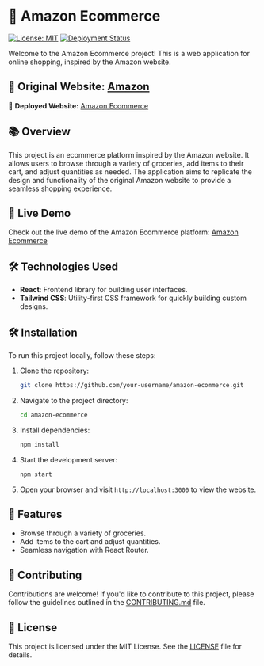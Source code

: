 # 🛒 Amazon Ecommerce

[![License: MIT](https://img.shields.io/badge/License-MIT-blue.svg)](https://opensource.org/licenses/MIT)
[![Deployment Status](https://img.shields.io/badge/Deployment-Success-brightgreen)](https://amazon-ecommerce-gamma.vercel.app/)

Welcome to the Amazon Ecommerce project! This is a web application for online shopping, inspired by the Amazon website.



## 🌟 **Original Website:** [Amazon](https://www.amazon.com/)  
🚀 **Deployed Website:** [Amazon Ecommerce](https://amazon-ecommerce-gamma.vercel.app/)

## 📚 Overview

This project is an ecommerce platform inspired by the Amazon website. It allows users to browse through a variety of groceries, add items to their cart, and adjust quantities as needed. The application aims to replicate the design and functionality of the original Amazon website to provide a seamless shopping experience.

## 🔗 Live Demo

Check out the live demo of the Amazon Ecommerce platform: [Amazon Ecommerce](https://amazon-ecommerce-gamma.vercel.app/)

## 🛠️ Technologies Used

- **React**: Frontend library for building user interfaces.
- **Tailwind CSS**: Utility-first CSS framework for quickly building custom designs.

## 🛠️ Installation

To run this project locally, follow these steps:

1. Clone the repository:

   ```bash
   git clone https://github.com/your-username/amazon-ecommerce.git
   ```

2. Navigate to the project directory:

   ```bash
   cd amazon-ecommerce
   ```

3. Install dependencies:

   ```bash
   npm install
   ```

4. Start the development server:

   ```bash
   npm start
   ```

5. Open your browser and visit `http://localhost:3000` to view the website.

## 🚀 Features

- Browse through a variety of groceries.
- Add items to the cart and adjust quantities.
- Seamless navigation with React Router.

## 🤝 Contributing

Contributions are welcome! If you'd like to contribute to this project, please follow the guidelines outlined in the [CONTRIBUTING.md](CONTRIBUTING.md) file.

## 📄 License

This project is licensed under the MIT License. See the [LICENSE](LICENSE) file for details.
